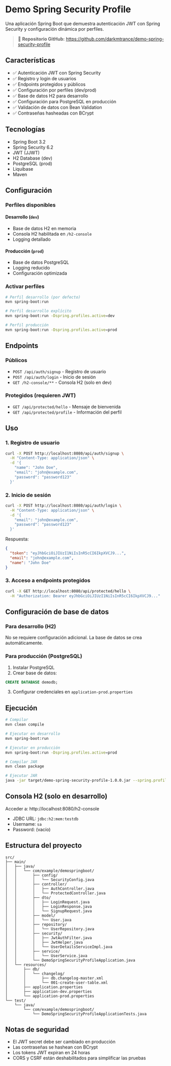 # Demo Spring Security Profile

Una aplicación Spring Boot que demuestra autenticación JWT con Spring Security y configuración dinámica por perfiles.

> 🚀 **Repositorio GitHub:** https://github.com/darkmtrance/demo-spring-security-profile

## Características

- ✅ Autenticación JWT con Spring Security
- ✅ Registro y login de usuarios
- ✅ Endpoints protegidos y públicos
- ✅ Configuración por perfiles (dev/prod)
- ✅ Base de datos H2 para desarrollo
- ✅ Configuración para PostgreSQL en producción
- ✅ Validación de datos con Bean Validation
- ✅ Contraseñas hasheadas con BCrypt

## Tecnologías

- Spring Boot 3.2
- Spring Security 6.2
- JWT (JJWT)
- H2 Database (dev)
- PostgreSQL (prod)
- Liquibase
- Maven

## Configuración

### Perfiles disponibles

#### Desarrollo (`dev`)
- Base de datos H2 en memoria
- Consola H2 habilitada en `/h2-console`
- Logging detallado

#### Producción (`prod`)
- Base de datos PostgreSQL
- Logging reducido
- Configuración optimizada

### Activar perfiles

```bash
# Perfil desarrollo (por defecto)
mvn spring-boot:run

# Perfil desarrollo explícito
mvn spring-boot:run -Dspring.profiles.active=dev

# Perfil producción
mvn spring-boot:run -Dspring.profiles.active=prod
```

## Endpoints

### Públicos
- `POST /api/auth/signup` - Registro de usuario
- `POST /api/auth/login` - Inicio de sesión
- `GET /h2-console/**` - Consola H2 (solo en dev)

### Protegidos (requieren JWT)
- `GET /api/protected/hello` - Mensaje de bienvenida
- `GET /api/protected/profile` - Información del perfil

## Uso

### 1. Registro de usuario
```bash
curl -X POST http://localhost:8080/api/auth/signup \
  -H "Content-Type: application/json" \
  -d '{
    "name": "John Doe",
    "email": "john@example.com",
    "password": "password123"
  }'
```

### 2. Inicio de sesión
```bash
curl -X POST http://localhost:8080/api/auth/login \
  -H "Content-Type: application/json" \
  -d '{
    "email": "john@example.com",
    "password": "password123"
  }'
```

Respuesta:
```json
{
  "token": "eyJhbGciOiJIUzI1NiIsInR5cCI6IkpXVCJ9...",
  "email": "john@example.com",
  "name": "John Doe"
}
```

### 3. Acceso a endpoints protegidos
```bash
curl -X GET http://localhost:8080/api/protected/hello \
  -H "Authorization: Bearer eyJhbGciOiJIUzI1NiIsInR5cCI6IkpXVCJ9..."
```

## Configuración de base de datos

### Para desarrollo (H2)
No se requiere configuración adicional. La base de datos se crea automáticamente.

### Para producción (PostgreSQL)
1. Instalar PostgreSQL
2. Crear base de datos:
```sql
CREATE DATABASE demodb;
```
3. Configurar credenciales en `application-prod.properties`

## Ejecución

```bash
# Compilar
mvn clean compile

# Ejecutar en desarrollo
mvn spring-boot:run

# Ejecutar en producción
mvn spring-boot:run -Dspring.profiles.active=prod

# Compilar JAR
mvn clean package

# Ejecutar JAR
java -jar target/demo-spring-security-profile-1.0.0.jar --spring.profiles.active=dev
```

## Consola H2 (solo en desarrollo)

Acceder a: http://localhost:8080/h2-console

- JDBC URL: `jdbc:h2:mem:testdb`
- Username: `sa`
- Password: (vacío)

## Estructura del proyecto

```
src/
├── main/
│   ├── java/
│   │   └── com/example/demospringboot/
│   │       ├── config/
│   │       │   └── SecurityConfig.java
│   │       ├── controller/
│   │       │   ├── AuthController.java
│   │       │   └── ProtectedController.java
│   │       ├── dto/
│   │       │   ├── LoginRequest.java
│   │       │   ├── LoginResponse.java
│   │       │   └── SignupRequest.java
│   │       ├── model/
│   │       │   └── User.java
│   │       ├── repository/
│   │       │   └── UserRepository.java
│   │       ├── security/
│   │       │   ├── JwtAuthFilter.java
│   │       │   ├── JwtHelper.java
│   │       │   └── UserDetailsServiceImpl.java
│   │       ├── service/
│   │       │   └── UserService.java
│   │       └── DemoSpringSecurityProfileApplication.java
│   └── resources/
│       ├── db/
│       │   └── changelog/
│       │       ├── db.changelog-master.xml
│       │       └── 001-create-user-table.xml
│       ├── application.properties
│       ├── application-dev.properties
│       └── application-prod.properties
└── test/
    └── java/
        └── com/example/demospringboot/
            └── DemoSpringSecurityProfileApplicationTests.java
```

## Notas de seguridad

- El JWT secret debe ser cambiado en producción
- Las contraseñas se hashean con BCrypt
- Los tokens JWT expiran en 24 horas
- CORS y CSRF están deshabilitados para simplificar las pruebas
